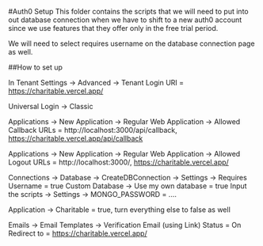 #Auth0 Setup
This folder contains the scripts that we will need to put into out database connection when we have to shift to a new auth0 account since we use features that they offer only in the free trial period. 

We will need to select requires username on the database connection page as well. 

##How to set up

In Tenant Settings -> Advanced -> Tenant Login URI = https://charitable.vercel.app/

Universal Login -> Classic

Applications -> New Application -> Regular Web Application -> Allowed Callback URLs = http://localhost:3000/api/callback, https://charitable.vercel.app/api/callback

Applications -> New Application -> Regular Web Application -> Allowed Logout URLs = http://localhost:3000/, https://charitable.vercel.app/

Connections -> Database -> CreateDBConnection -> 
Settings -> Requires Username = true
Custom Database -> Use my own database = true 
Input the scripts
-> Settings -> MONGO_PASSWORD = ....

Application -> Charitable = true, turn everything else to false as well

Emails -> Email Templates -> Verification Email (using Link) 
Status = On 
Redirect to = https://charitable.vercel.app/

